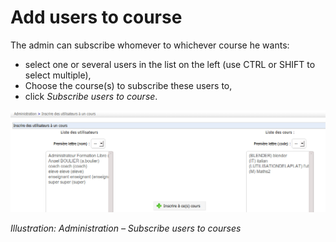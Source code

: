 # Add users to course

The admin can subscribe whomever to whichever course he wants:

* select one or several users in the list on the left (use CTRL or SHIFT to select multiple),
* Choose the course\(s\) to subscribe these users to,
* click _Subscribe users to course_.

![](../../.gitbook/assets/coursinscrire_-utilisateurs%20%283%29.png)

_Illustration: Administration – Subscribe users to courses_

